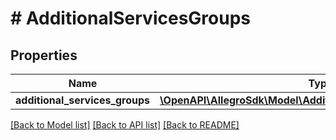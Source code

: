 # # AdditionalServicesGroups

## Properties

Name | Type | Description | Notes
------------ | ------------- | ------------- | -------------
**additional_services_groups** | [**\OpenAPI\AllegroSdk\Model\AdditionalServicesGroupResponse[]**](AdditionalServicesGroupResponse.md) |  | [optional]

[[Back to Model list]](../../README.md#models) [[Back to API list]](../../README.md#endpoints) [[Back to README]](../../README.md)
